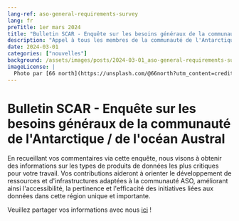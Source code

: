 ```yaml
---
lang-ref: aso-general-requirements-survey
lang: fr
preTitle: 1er mars 2024
title: "Bulletin SCAR - Enquête sur les besoins généraux de la communauté de l'Antarctique / de l'océan Austral"
description: "Appel à tous les membres de la communauté de l'Antarctique / de l'océan Austral !"
date: 2024-03-01
categories: ["nouvelles"]
background: /assets/images/posts/2024-03-01_aso-general-requirements-survey.jpg
imageLicense: |
  Photo par [66 north](https://unsplash.com/@66north?utm_content=creditCopyText&utm_medium=referral&utm_source=unsplash) sur [Unsplash](https://unsplash.com/photos/brown-rocky-mountain-under-cloudy-sky-during-daytime-NaQMJ-xNDWI?utm_content=creditCopyText&utm_medium=referral&utm_source=unsplash)
---
```


# Bulletin SCAR - Enquête sur les besoins généraux de la communauté de l'Antarctique / de l'océan Austral

En recueillant vos commentaires via cette enquête, nous visons à obtenir des informations sur les types de produits de données les plus critiques pour votre travail. Vos contributions aideront à orienter le développement de ressources et d'infrastructures adaptées à la communauté ASO, améliorant ainsi l'accessibilité, la pertinence et l'efficacité des initiatives liées aux données dans cette région unique et importante.

Veuillez partager vos informations avec nous [ici](https://forms.gle/XTZwFr1CWqEW5mKH7) !
